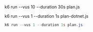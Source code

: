k6 run --vus 10 --duration 30s plan.js

k6 run --vus 1 --duration 1s plan-dotnet.js


```ps1
k6 run --vus 1 --duration 1s plan.js
```